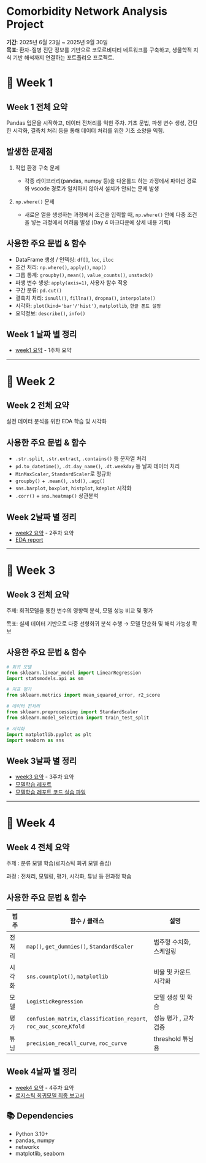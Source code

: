 # Comorbidity Network Analysis Project

**기간**: 2025년 6월 23일 ~ 2025년 9월 30일  
**목표**: 환자-질병 진단 정보를 기반으로 코모르비디티 네트워크를 구축하고, 생물학적 지식 기반 해석까지 연결하는 포트폴리오 프로젝트.

# 📅 Week 1

## Week 1 전체 요약
Pandas 입문을 시작하고, 데이터 전처리를 익힌 주차.
기초 문법, 파생 변수 생성, 간단한 시각화, 결측치 처리 등을 통해 데이터 처리를 위한 기초 소양을 익힘.

## 발생한 문제점
1. 작업 환경 구축 문제
   - 각종 라이브러리(pandas, numpy 등)을 다운롤드 하는 과정에서 파이선 경로와 vscode 경로가 일치하지 않아서 설치가 안되는 문제 발생
  
2. `np.where()` 문제
   - 새로운 열을 생성하는 과정에서 조건을 입력할 때, `np.where()` 안에 다중 조건을 넣는 과정에서 어려움 발생 (Day 4 마크다운에 상세 내용 기록)

##  사용한 주요 문법 & 함수
- DataFrame 생성 / 인덱싱: `df[]`, `loc`, `iloc`
- 조건 처리: `np.where()`, `apply()`, `map()`
- 그룹 통계: `groupby()`, `mean()`, `value_counts()`, `unstack()`
- 파생 변수 생성: `apply(axis=1)`, 사용자 함수 적용
- 구간 분류: `pd.cut()`
- 결측치 처리: `isnull()`, `fillna()`, `dropna()`, `interpolate()`
- 시각화: `plot(kind='bar'/'hist')`, `matplotlib`, `한글 폰트 설정`
- 요약정보: `describe()`, `info()`
  
## Week 1 날짜 별 정리
- [week1 요약](week1/week1_summary.md) - 1주차 요약

---
# 📅 Week 2

## Week 2 전체 요약
실전 데이터 분석을 위한 EDA 학습 및 시각화

##  사용한 주요 문법 & 함수
- `.str.split`, `.str.extract`, `.contains()` 등 문자열 처리
- `pd.to_datetime()`, `.dt.day_name()`, `.dt.weekday` 등 날짜 데이터 처리
- `MinMaxScaler`, `StandardScaler`로 정규화
- `groupby()` + `.mean()`, `.std()`, `.agg()`
- `sns.barplot`, `boxplot`, `histplot`, `kdeplot` 시각화
- `.corr()` + `sns.heatmap()` 상관분석

## Week 2날짜 별 정리
- [week2 요약](week2/week2_summary.md) - 2주차 요약
- [EDA report](week2/day7/20250707day14.md)

---
# 📅 Week 3

## Week 3 전체 요약
주제: 회귀모델을 통한 변수의 영향력 분석, 모델 성능 비교 및 평가

목표: 실제 데이터 기반으로 다중 선형회귀 분석 수행 → 모델 단순화 및 해석 가능성 확보

## 사용한 주요 문법 & 함수
```python
# 회귀 모델
from sklearn.linear_model import LinearRegression
import statsmodels.api as sm

# 지표 평가
from sklearn.metrics import mean_squared_error, r2_score

# 데이터 전처리
from sklearn.preprocessing import StandardScaler
from sklearn.model_selection import train_test_split

# 시각화
import matplotlib.pyplot as plt
import seaborn as sns
```

## Week 3날짜 별 정리
- [week3 요약](week3/week3_summary.md) - 3주차 요약
- [모델학습 레포트](week4/day1/20250726day22.md)
- [모델학습 레포트 코드 실습 파일](week4/day1/20250726day22.ipynb)

---
# 📅 Week 4

## Week 4 전체 요약
주제 : 분류 모델 학습(로지스틱 회귀 모델 중심) 

과정 : 전처리, 모델링, 평가, 시각화, 튜닝 등 전과정 학습

## 사용한 주요 문법 & 함수
| 범주  | 함수 / 클래스                                                     | 설명            |
| --- | ------------------------------------------------------------ | ------------- |
| 전처리 | `map()`, `get_dummies()`, `StandardScaler`                   | 범주형 수치화, 스케일링 |
| 시각화 | `sns.countplot()`, `matplotlib`             | 비율 및 카운트 시각화  |
| 모델  | `LogisticRegression`                     | 모델 생성 및 학습    |
| 평가  | `confusion_matrix`, `classification_report`, `roc_auc_score`,`Kfold` | 성능 평가 , 교차검증        |
| 튜닝  | `precision_recall_curve`, `roc_curve`                        | threshold 튜닝용 |


## Week 4날짜 별 정리
- [week4 요약](week4/week4_summary.md) - 4주차 요약
- [로지스틱 회귀모델 최종 보고서](week4/day7/20250801day28.ipynb)

## 📚 Dependencies
- Python 3.10+
- pandas, numpy
- networkx
- matplotlib, seaborn
